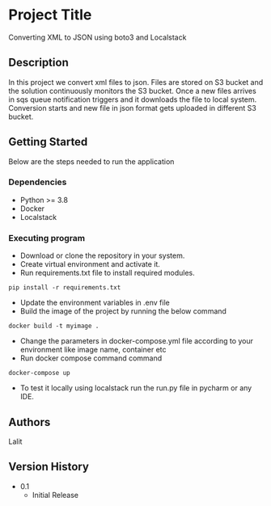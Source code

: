 # Project Title

Converting XML to JSON using boto3 and Localstack

## Description

In this project we convert xml files to json. Files are stored on S3 bucket and the solution continuously monitors the S3 bucket.
Once a new files arrives in sqs queue notification triggers and it downloads the file to local system. Conversion starts
and new file in json format gets uploaded in different S3 bucket.

## Getting Started

Below are the steps needed to run the application

### Dependencies

* Python >= 3.8
* Docker
* Localstack

### Executing program

* Download or clone the repository in your system.
* Create virtual environment and activate it.
* Run requirements.txt file to install required modules.
```
pip install -r requirements.txt
```
* Update the environment variables in .env file
* Build the image of the project by running the below command
```
docker build -t myimage .
```
* Change the parameters in docker-compose.yml file according to your environment like image name, container etc
* Run docker compose command command
```
docker-compose up
```
* To test it locally using localstack run the run.py file in pycharm or any IDE.

## Authors

Lalit

## Version History

* 0.1
    * Initial Release